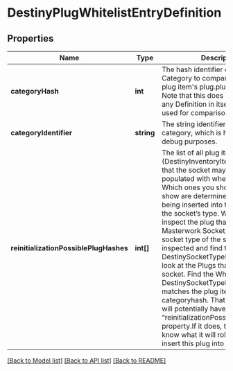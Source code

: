 # DestinyPlugWhitelistEntryDefinition

## Properties
Name | Type | Description | Notes
------------ | ------------- | ------------- | -------------
**categoryHash** | **int** | The hash identifier of the Plug Category to compare against the plug item&#39;s plug.plugCategoryHash.  Note that this does NOT relate to any Definition in itself, it is only used for comparison purposes. | [optional] 
**categoryIdentifier** | **string** | The string identifier for the category, which is here mostly for debug purposes. | [optional] 
**reinitializationPossiblePlugHashes** | **int[]** | The list of all plug items (DestinyInventoryItemDefinition) that the socket may randomly be populated with when reinitialized.  Which ones you should actually show are determined by the plug being inserted into the socket, and the socket’s type.  When you inspect the plug that could go into a Masterwork Socket, look up the socket type of the socket being inspected and find the DestinySocketTypeDefinition.  Then, look at the Plugs that can fit in that socket. Find the Whitelist in the DestinySocketTypeDefinition that matches the plug item’s categoryhash.  That whitelist entry will potentially have a new “reinitializationPossiblePlugHashes” property.If it does, that means we know what it will roll if you try to insert this plug into this socket. | [optional] 

[[Back to Model list]](../README.md#documentation-for-models) [[Back to API list]](../README.md#documentation-for-api-endpoints) [[Back to README]](../README.md)


